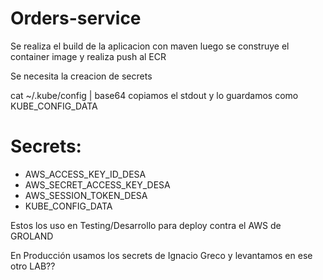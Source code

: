 
# Orders-service

Se realiza el build de la aplicacion con maven
luego se construye el container image y realiza push al ECR

Se necesita la creacion de secrets 

cat ~/.kube/config | base64   copiamos el stdout y lo  guardamos como KUBE_CONFIG_DATA  

# Secrets: 

- AWS_ACCESS_KEY_ID_DESA
- AWS_SECRET_ACCESS_KEY_DESA
- AWS_SESSION_TOKEN_DESA
- KUBE_CONFIG_DATA

Estos los uso en Testing/Desarrollo para deploy contra el AWS de GROLAND

En Producción usamos los secrets de Ignacio Greco y levantamos en ese otro LAB??
